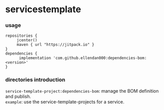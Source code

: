# servicestemplate

### usage

```
repositories {
     jcenter()
     maven { url "https://jitpack.io" }
}
dependencies {
      implementation 'com.github.ellendan000:dependencies-bom:<version>'
}
```

### directories introduction

`service-template-project:dependencies-bom`: manage the BOM definition and publish.  
`example`: use the service-template-projects for a service.  

